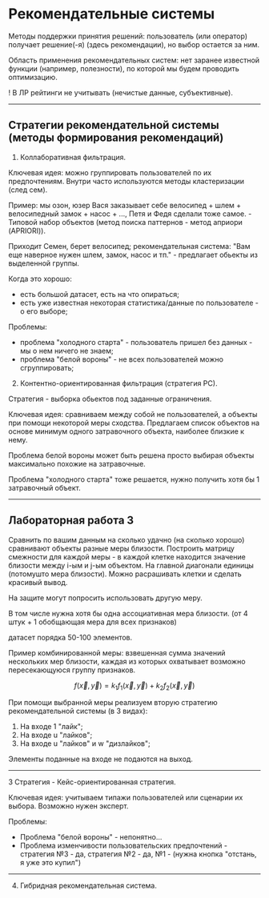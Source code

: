# Рекомендательные системы

Методы поддержки принятия решений: пользователь (или оператор) получает решение(-я) (здесь рекомендации), но выбор остается за ним.

Область применения рекомендательных систем: нет заранее известной функции (например, полезности), по которой мы будем проводить оптимизацию.

! В ЛР рейтинги не учитывать (нечистые данные, субъективные).

---

## Стратегии рекомендательной системы (методы формирования рекомендаций)

1. Коллаборативная фильтрация.

Ключевая идея: можно группировать пользователей по их предпочтениям. Внутри часто используются методы кластеризации (след сем).

Пример: мы озон, юзер Вася заказывает себе велосипед + шлем + велосипедный замок + насос + ..., Петя и Федя сделали тоже самое. - Типовой набор объектов (метод поиска паттернов - метод априори (APRIORI)).

Приходит Семен, берет велосипед; рекомендательная система: "Вам еще наверное нужен шлем, замок, насос и тп." - предлагает обьекты из выделенной группы.

Когда это хорошо:

- есть большой датасет, есть на что опираться;
- есть уже известная некоторая статистика/данные по пользователе - о его выборе;

Проблемы:

- проблема "холодного старта" - пользователь пришел без данных - мы о нем ничего не знаем;
- проблема "белой вороны" - не всех пользователей можно сгруппировать;

2. Контентно-ориентированная фильтрация (стратегия РС).

Стратегия - выборка обьектов под заданные ограничения.

Ключевая идея: сравниваем между собой не пользователей, а объекты при помощи некоторой меры сходства. Предлагаем список объектов на основе минимум одного затравочного объекта, наиболее близкие к нему.

Проблема белой вороны может быть решена просто выбирая объекты максимально похожие на затравочные.

Проблема "холодного старта" тоже решается, нужно получить хотя бы 1 затравочный объект.

---

## Лабораторная работа 3

Сравнить по вашим данным на сколько удачно (на сколько хорошо) сравнивают объекты разные меры близости. Построить матрицу смежности для каждой меры - в каждой клетке находится значение близости между i-ым и j-ым объектом. На главной диагонали единицы (потомушто мера близости). Можно расрашивать клетки и сделать красивый вывод.

На защите могут попросить использовать другую меру.

В том числе нужна хотя бы одна ассоциативная мера близости. (от 4 штук + 1 обобщающая мера для всех признаков)

датасет порядка 50-100 элементов.

Пример комбинированной меры: взвешенная сумма значений нескольких мер близости, каждая из которых охватывает возможно пересекающуюся группу признаков.

$$f(\vec{x}, \vec{y}) = k_1 f_1(\vec{x}, \vec{y}) + k_2 f_2(\vec{x}, \vec{y})$$

При помощи выбранной меры реализуем вторую стратегию рекомендательной системы (в 3 видах):

1. На входе 1 "лайк";
2. На входе u "лайков";
3. На входе u "лайков" и w "дизлайков";

Элементы поданные на входе не подаются на выход.

---

3 Стратегия - Кейс-ориентированная стратегия.

Ключевая идея: учитываем типажи пользователей или сценарии их выбора. Возможно нужен эксперт.

Проблемы:
- Проблема "белой вороны" - непонятно...
- Проблема изменчивости пользовательских предпочтений - стратегия №3 - да, стратегия №2 - да, №1 - (нужна кнопка "отстань, я уже это купил")

---

4. Гибридная рекомендательная система.
